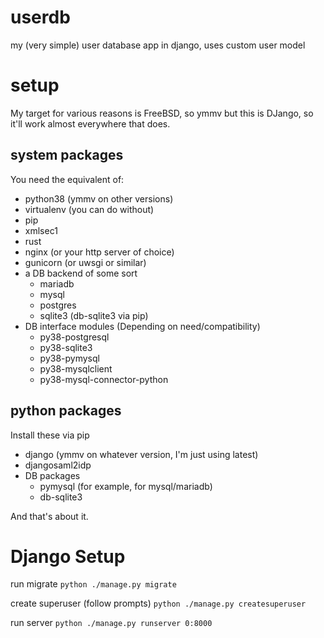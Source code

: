 # userdb
my (very simple) user database app in django, uses custom user model

# setup
My target for various reasons is FreeBSD, so ymmv but this is DJango, so it'll work almost everywhere that does.

## system packages
You need the equivalent of:

- python38 (ymmv on other versions)
- virtualenv (you can do without)
- pip
- xmlsec1
- rust
- nginx (or your http server of choice)
- gunicorn (or uwsgi or similar)
- a DB backend of some sort
  - mariadb
  - mysql
  - postgres
  - sqlite3 (db-sqlite3 via pip)
- DB interface modules (Depending on need/compatibility)
  - py38-postgresql
  - py38-sqlite3
  - py38-pymysql
  - py38-mysqlclient
  - py38-mysql-connector-python
  

## python packages
Install these via pip

- django (ymmv on whatever version, I'm just using latest)
- djangosaml2idp
- DB packages
  - pymysql (for example, for mysql/mariadb)
  - db-sqlite3

And that's about it.

# Django Setup
run migrate
`python ./manage.py migrate`

create superuser (follow prompts)
`python ./manage.py createsuperuser`

run server
`python ./manage.py runserver 0:8000`
